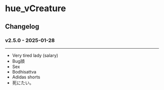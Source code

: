 # hue_vCreature

## Changelog
### v2.5.0 - 2025-01-28
----
- Very tired lady (salary)
- Bug顔
- Sex
- Bodhisattva
- Adidas shorts
- 死にたい。